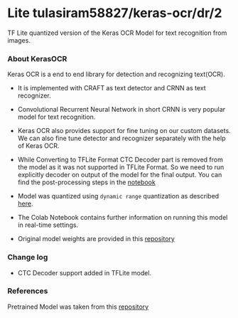 # Lite tulasiram58827/keras-ocr/dr/2
TF Lite quantized version of the Keras OCR Model for text recognition from images.

<!-- parent-model: tulasiram58827/keras-ocr/2 -->
<!-- asset-path: legacy -->
<!-- colab: https://colab.research.google.com/github/tulasiram58827/ocr_tflite/blob/main/colabs/KERAS_OCR_TFLITE.ipynb -->

### About KerasOCR

Keras OCR is a end to end library for detection and recognizing text(OCR).

- It is implemented with CRAFT as text detector and CRNN as text recognizer.

- Convolutional Recurrent Neural Network in short CRNN is very popular model for text recognition.

- Keras OCR also provides support for fine tuning on our custom datasets. We can also fine tune detector and recognizer separately with the help of Keras OCR.

- While Converting to TFLite Format CTC Decoder part is removed from the model as it was not supported in TFLite Format. So we need to run explicitly decoder on output of the model for the final output. You can find the post-processing steps in the [notebook](https://colab.research.google.com/github/tulasiram58827/ocr_tflite/blob/main/colabs/KERAS_OCR_TFLITE.ipynb)

- Model was quantized using `dynamic range` quantization as described [here](https://www.tensorflow.org/lite/performance/post_training_quant).

- The Colab Notebook contains further information on running this model in real-time settings.

- Original model weights are provided in this [repository](https://github.com/faustomorales/keras-ocr)

### Change log

- CTC Decoder support added in TFLite model.

### References

Pretrained Model was taken from this [repository](https://github.com/faustomorales/keras-ocr)  

